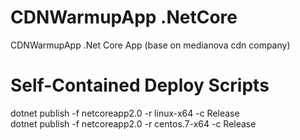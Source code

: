 # CDNWarmupApp .NetCore
CDNWarmupApp .Net Core App (base on medianova cdn company)

# Self-Contained Deploy Scripts 
dotnet publish -f netcoreapp2.0 -r linux-x64 -c Release  
dotnet publish -f netcoreapp2.0 -r centos.7-x64 -c Release
